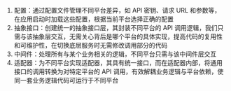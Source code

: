 1. 配置：通过配置文件管理不同平台差异，如 API 密钥、请求 URL 和参数等，在应用启动时加载这些配置，根据当前平台选择正确的配置
2. 抽象接口：创建统一的抽象接口层，其封装不同平台的 API 调用逻辑，我们只需与该抽象层交互，无需关心背后是哪个平台的具体实现，提高代码的复用性和可维护性，在切换底层服务时无需修改调用部分的代码
3. 中间件：处理所有与某个业务相关的逻辑，不同平台只需与该中间件层交互
4. 适配器：为不同平台实现适配器，其具有统一接口，而在适配器内部，将通用接口的调用转换为对特定平台的 API 调用，有效解耦业务逻辑与平台依赖，使同一套业务逻辑代码可运行于不同平台
